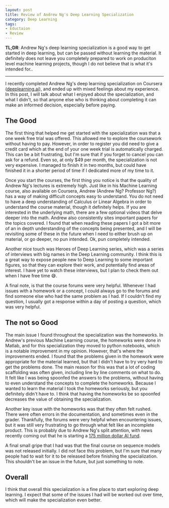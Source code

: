 ```yaml
---
layout: post
title: Review of Andrew Ng's Deep Learning Specialization
category: Deep Learning
tags:
- Eductaion
- Review
---
```


**TL;DR**: Andrew Ng's deep learning specialization is a good way to get started in deep learning, but can be passed without learning the material. It definitely does not leave you completely prepared to work on produciton level machine learning projects, though I do not believe that is what it's intended for..

---

I recently completed Andrew Ng's deep learning specialization on Coursera ([deeplearning.ai](http://deeplearning.ai)), and ended up with mixed feelings about my experience. In this post, I will talk about what I enjoyed about the specialization, and what I didn't, so that anyone else who is thinking about completing it can make an informed decision, especially before paying.

## The Good

The first thing that helped me get started with the specialization was that a one week free trial was offered. This allowed me to explore the coursework without having to pay. However, in order to register you did need to give a credit card which at the end of your one week trial is automatically charged. This can be a bit frustrating, but I'm sure that if you forget to cancel you can ask for a refund. Even so, at only $49 per month, the specialization is not very expensive. I managed to finish it in two months, but could have finished it in a shorter period of time if I dedicated more of my time to it.

Once you start the courses, the first thing you notice is that the quality of Andrew Ng's lectures is extremely high. Just like in his Machine Learning course, also available on Coursera, Andrew (Andrew Ng? Professor Ng?) has a way of making difficult concepts easy to understand. You do not need to have a deep understanding of Calculus or Linear Algebra in order to understand the course material, though it definitely helps. If you are interested in the underlying math, there are a few optional videos that delve deeper into the math. Andrew also consistently sites important papers for the topics covered. I found that when reading these papers I got a bit more of an in depth understanding of the concepts being presented, and I will be revisiting some of these in the future when I need to either brush up on material, or go deeper, no pun intended. Ok, pun completely intended.

Another nice touch was Heroes of Deep Learning series, which was a series of interviews with big names in the Deep Learning community. I think this is a great way to expose people new to Deep Learning to some important figures, so that they can explore their work, and potentially find areas of interest. I have yet to watch these interviews, but I plan to check them out when I have free time 😅.

A final note, is that the course forums were very helpful. Whenever I had issues with a homework or a concept, I could always go to the forums and find someone else who had the same problem as I had. If I couldn't find my question, I usually got a response within a day of posting a question, which was very helpful.

## The not so Good

The main issue I found throughout the specialization was the homeworks. In Andrew's previous Machine Learning course, the homeworks were done in Matlab, and for this specialization they moved to python notebooks, which is a notable improvement in my opinion. However, that's where the improvements ended. I found that the problems given in the homework were appropriate for the material learned, but that I didn't have to try very hard to get the problems done. The main reason for this was that a lot of coding scaffolding was often given, including line by line comments on what to do. It felt like I was being spoonfed the answers to the problems, without having to even understand the concepts to complete the homeworks. Because I wanted to learn the material I took the homeworks seriously, but you definitely didn't have to. I think that having the homeworks be so spoonfed decreases the value of obtaining the specialization.

Another key issue with the homeworks was that they often felt rushed. There were often errors in the documentation, and sometimes even in the grader. Thankfully, the forums were very helpful when encountering issues, but it was still very frustrating to go through what felt like an incomplete product. This is probably due to Andrew Ng's split attention, with news recently coming out that he is starting a [175 million dollar AI fund](https://techcrunch.com/2018/01/30/andrew-ng-officially-launches-his-175m-ai-fund/).

A final small gripe that I had was that the final course on sequence models was not released initially. I did not face this problem, but I'm sure that many people had to wait for it to be released before finishing the specialization. This shouldn't be an issue in the future, but just something to note.

## Overall

I think that overall this specialization is a fine place to start exploring deep learning. I expect that some of the issues I had will be worked out over time, which will make the specialization even better.